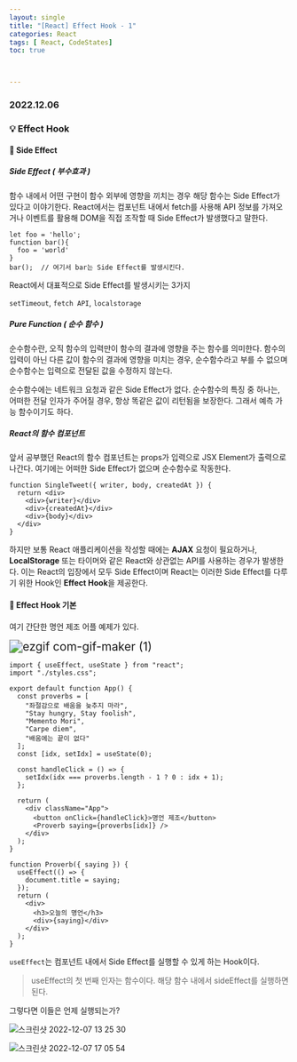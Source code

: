 ```yaml
---
layout: single
title: "[React] Effect Hook - 1"
categories: React
tags: [ React, CodeStates]
toc: true



---
```


### 2022.12.06

### 💡  Effect Hook

#### 📌 Side Effect

##### Side Effect ( 부수효과 )

함수 내에서 어떤 구현이 함수 외부에 영향을 끼치는 경우 해당 함수는 Side Effect가 있다고 이야기한다. React에서는 컴포넌트 내에서 fetch를 사용해 API 정보를 가져오거나 이벤트를 활용해 DOM을 직접 조작할 때 Side Effect가 발생했다고 말한다. 

```react
let foo = 'hello';
function bar(){
  foo = 'world'
}
bar();  // 여기서 bar는 Side Effect를 발생시킨다. 
```

React에서 대표적으로 Side Effect를 발생시키는 3가지 

`setTimeout`, `fetch API`, `localstorage`

##### Pure Function ( 순수 함수 )

순수함수란, 오직 함수의 입력만이 함수의 결과에 영향을 주는 함수를 의미한다. 함수의 입력이 아닌 다른 값이 함수의 결과에 영향을 미치는 경우, 순수함수라고 부를 수 없으며 순수함수는 입력으로 전달된 값을 수정하지 않는다. 

순수함수에는 네트워크 요청과 같은 Side Effect가 없다. 순수함수의 특징 중 하나는, 어떠한 전달 인자가 주어질 경우, 항상 똑같은 값이 리턴됨을 보장한다. 그래서 예측 가능 함수이기도 하다. 

##### React의 함수 컴포넌트 

앞서 공부했던 React의 함수 컴포넌트는 props가 입력으로 JSX Element가 출력으로 나간다. 여기에는 어떠한 Side Effect가 없으며 순수함수로 작동한다. 

```react
function SingleTweet({ writer, body, createdAt }) {
  return <div>
    <div>{writer}</div>
    <div>{createdAt}</div>
    <div>{body}</div>
  </div>
}
```

하지만 보통 React 애플리케이션을 작성할 때에는 **AJAX** 요청이 필요하거나, **LocalStorage** 또는 타이머와 같은 React와 상관없는 API를 사용하는 경우가 발생한다. 이는 React의 입장에서 모두 Side Effect이며 React는 이러한 Side Effect를 다루기 위한 Hook인 **Effect Hook**을 제공한다. 

#### 📌 Effect Hook 기본

여기 간단한 명언 제조 어플 예제가 있다. 

<img src="https://user-images.githubusercontent.com/104547038/206087816-56b7d24f-33ef-4a8a-a84b-3e6d0c3fb51a.gif" alt="ezgif com-gif-maker (1)" style="zoom:150%;" />

```react
import { useEffect, useState } from "react";
import "./styles.css";

export default function App() {
  const proverbs = [
    "좌절감으로 배움을 늦추지 마라",
    "Stay hungry, Stay foolish",
    "Memento Mori",
    "Carpe diem",
    "배움에는 끝이 없다"
  ];
  const [idx, setIdx] = useState(0);

  const handleClick = () => {
    setIdx(idx === proverbs.length - 1 ? 0 : idx + 1);
  };

  return (
    <div className="App">
      <button onClick={handleClick}>명언 제조</button>
      <Proverb saying={proverbs[idx]} />
    </div>
  );
}

function Proverb({ saying }) {
  useEffect(() => {
    document.title = saying;
  });
  return (
    <div>
      <h3>오늘의 명언</h3>
      <div>{saying}</div>
    </div>
  );
}
```

`useEffect`는 컴포넌트 내에서 Side Effect를 실행할 수 있게 하는 Hook이다. 

> useEffect의 첫 번째 인자는 함수이다. 해당 함수 내에서 sideEffect를 실행하면 된다. 

그렇다면 이들은 언제 실행되는가?

![스크린샷 2022-12-07 13 25 30](https://user-images.githubusercontent.com/104547038/206088140-364ae5fb-6441-460b-9c6b-c94144b95266.png)

![스크린샷 2022-12-07 17 05 54](https://user-images.githubusercontent.com/104547038/206597005-ffb17bc5-6c40-48db-b6f3-68a755ba62eb.png)
